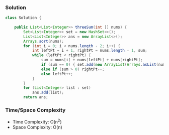 ### Solution

```java
class Solution {
    
    public List<List<Integer>> threeSum(int [] nums) {
        Set<List<Integer>> set = new HashSet<>();
        List<List<Integer>> ans = new ArrayList<>();
        Arrays.sort(nums);
        for (int i = 0; i < nums.length - 2; i++) {
            int leftPt = i + 1, rightPt = nums.length - 1, sum;
            while (leftPt < rightPt) {
                sum = nums[i] + nums[leftPt] + nums[rightPt];
                if (sum == 0) { set.add(new ArrayList(Arrays.asList(nums[i], nums[leftPt], nums[rightPt]))); leftPt++; }
                else if (sum > 0) rightPt--;
                else leftPt++;
            }
        }
        for (List<Integer> list : set)
            ans.add(list);
        return ans;
   ```
   
   ### Time/Space Complexity
   
   - Time Complexity: O(n<sup>2</sup>)
   - Space Complexity: O(n)
